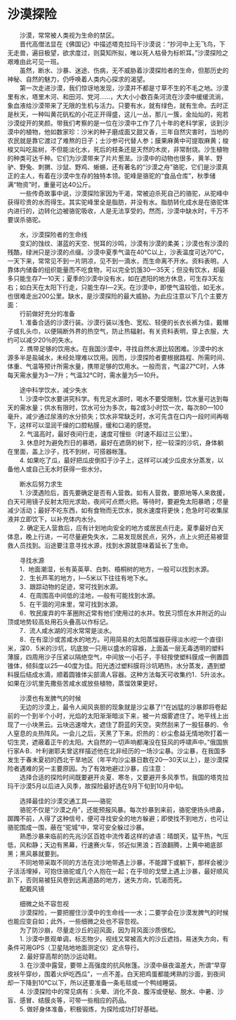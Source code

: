 # 沙漠探险  
  
&emsp;&emsp;沙漠，常常被人类视为生命的禁区。  
&emsp;&emsp;晋代高僧法显在《佛国记》中描述塔克拉玛干沙漠说：“抄河中上无飞鸟，下无走兽，遍目极望，欲求度过，则莫知所拟，唯以死人枯骨为标帜耳。”沙漠探险之艰难由此可见一班。  
&emsp;&emsp;虽然，断水、沙暴、迷途、伤病，无不威胁着沙漠探险者的生命，但那历史的神秘、自然的魅力，仍呼唤着人类内心探求的渴望。  
&emsp;&emsp;第一次走进沙漠，我们惊讶地发现，沙漠并不都是寸草不生的不毛之地。沙漠里有水，塔里木河、和田河、党河……，大大小小数百条河流在沙漠中缓缓流淌，象血液给沙漠带来了无限的生机与活力。只要有水，就有绿色，就有生命。去时正是秋天，一种叫黄花矾松的小花正开得盛，这儿一丛，那儿一簇，金灿灿的，宛若沙漠绽开的笑颜。带我们考察的是一位在沙漠中工作了几十年的老科学家，谈到沙漠中的植物，他如数家珍：沙米的种子磨成面又甜又香，三年自然灾害时，当地的农民就是靠它渡过了难熬的日子；士沙参可代替人参；膜果麻黄中可提取麻黄；梭梭又叫吃盐树，不但能淡化水，死后的枝条还是天然的木炭，非常耐烧。沙生植物的种类可达千种。它们为沙漠带来了片片葱茏。沙漠中的动物也很多，黄羊、野驴、野兔、刺猬、沙鼠、野鸡、蜥蜴，还有著名的“沙漠之舟”骆驼，它们是沙漠真正的主人，有着在沙漠中生存的独特本领。驼峰是骆驼的“食品仓库”，秋季储满“物资”时，重量可达40公斤。  
&emsp;&emsp;一些传奇故事中说，沙漠探险家因为干渴，常被迫杀死自己的骆驼，从驼峰中获得珍贵的水而得生。其实驼峰里全是脂肪，并没有水。脂肪转化成水是在骆驼体内进行的，边转化边被骆驼吸收，人是无法享受的。然而，沙漠中缺水时，千万不要误杀骆驼。  
  
&emsp;&emsp;水，沙漠探险者的生命线  
&emsp;&emsp;变幻的蚀纹、湛蓝的天空、悦耳的沙鸣，沙漠有沙漠的柔美；沙漠也有沙漠的残酷，绿洲只是沙漠的点缀。沙漠中夏季气温在40℃以上，沙表温度可达70℃，一天下来，常常见不到一片阴凉，见不到一滴水，而生命离不开水。资料表明，人靠体内储备的组织能量而不吃食物，可以完全饥饿30—35天；但没有饮水，却最多只能生存7—10天；夏季的沙漠中没有水，如在遮阳的地方休息，可生存3天左右；如白天在太阳下行走，只能生存l—2天。在沙漠中，即使气温较低，如无水，也很难走出200公里。缺水，是沙漠探险的最大威胁。为此应注意以下几个主要方面：  
&emsp;&emsp;行前做好充分的准备  
&emsp;&emsp;1. 准备合适的沙漠行装。沙漠行装以浅色、宽松、轻便的长衣长裤为佳，戴帽子或扎头巾，以便隔断外界的热空气，防止热辐射。有关资料表明，穿上衣服，大约可以减少20％的失水。  
&emsp;&emsp;2. 携带足够的饮用水。在我国沙漠中，寻找自然水源比较困难。沙漠中的水源多半是盐碱水，未经处理难以饮用。因而，沙漠探险者要根据路程、所需时间、体重、气温等预计所需水量，携带足够的饮用水。一般而言，气温27℃时，人体每天需水量为3—7升；气温32℃时，需水量为5一10升。  
  
&emsp;&emsp;途中科学饮水，减少失水  
&emsp;&emsp;1. 沙漠中饮水要讲究科学。有充足水源时，喝水不要受限制，饮水量可达到每天的需水量；供水有限时，饮水可分为多次，每2或3小时饮一次，每次80—100毫升，减少通过尿液的水分损失；饮水非常缺乏时，水可先含在口内一段时间再咽下，这样可以湿润干燥的口腔粘膜，缓和口渴的感觉。  
&emsp;&emsp;2. 气温高时，最好夜间行走，速度可慢些（时速不超过三公里）。  
&emsp;&emsp;3. 休息时为避免烈日的暴晒，最好在遮荫的树下，挖一较深的沙坑，身体躺在里面，盖上沙子，找不到树，可搭器帐篷。  
&emsp;&emsp;4. 如果吃了瓜，最好把瓜皮倒扣于沙子上，这样可以减少瓜皮水分蒸发，以备他人或自己无水时获得一些水分。  
  
&emsp;&emsp;断水后努力求生  
&emsp;&emsp;1. 沙漠遇险后，首先要确定是否有人营救。如有人营救，要原地等人来救援，白天可用镜子反射太阳光求助，夜间可点燃火把。等待时，要避免太阳暴晒；尽量减少活动；最好不吃东西，如有食物而无饮水，脱水速度将更快；危急时可收集尿液并立即饮下，以补充体内水分。  
&emsp;&emsp;2. 确定无人营救后，应有计划地向安全的地方或居民点行走。夏季最好白天体息，晚上行进，一可尽量避免失水，二易发现居民点，另外，点上火把还易被营救人员找到。沿途要注意寻找水源，找到水源就意味着延长了生命。  
  
&emsp;&emsp;寻找水源  
&emsp;&emsp;1．地面潮湿，长有英英草、白刺、梧桐树的地方，一般可以找到水源。  
&emsp;&emsp;2．生长芦苇的地方，l—5米以下往往有地下水。  
&emsp;&emsp;3．跟踪动物的足迹，常可找到水源。  
&emsp;&emsp;4．在周围高中间低的洼地，—般有可能找到水源。  
&emsp;&emsp;5．在干涸的河床里，常可找到水源。  
&emsp;&emsp;6．牧民废弃的牛革圈附近常有他们使用过的水并。牧民习惯在水井附近的山顶或地势较高处用石头叠高以作标记。  
&emsp;&emsp;7．流人咸水湖的河水常常是淡水。  
&emsp;&emsp;8．在有湿沙或苦咸水的地方。可用简易的太阳蒸馏器获得淡水i挖一个直径l米，深0．5米的沙坑，坑底放一只用以盛水的容器，上面盖一层无毒透明的塑料薄膜，四周用沙子压紧以隔绝空气，中间放一小石子，手轻按使塑料膜成一例置圆锥体，倾斜度以25—40度为佳。阳光透过塑料膜将沙坑晒热，水分蒸发，遇到塑料膜后结成水滴，顺着圆锥体尖部滴人容器。这种方法每天可收集约1．5升淡水。如果在沙坑里先撒些苦咸水或放些植物，蒸馏效果更好。  
  
&emsp;&emsp;沙漠也有发脾气的时候  
&emsp;&emsp;无边的沙漠上，最令人闻风丧胆的现象就是沙尘暴了!“在凶猛的沙暴即将卷起前的一个到半个小时，光焰的太阳渐渐暗淡下来，被一片烟雾遮住了。地平线上出现了一小块黑云。云块迅速增大，遮住了蔚蓝的天空。突然刮来了一股狂暴的、令人窒息的炎热阵风。一会儿之后，天黑了下来。炽热的：纱尘愈益无情地吹打着一切生灵，遮蔽着正午的太阳。大自然的一切声响都淹没在狂风的呼啸声中。”俄国旅行家A·B．叶利谢耶夫曾这样描述他在北非经历的一场沙尘暴。沙尘暴，在我国多发生于春末夏初的西北干旱地区（年平均沙尘暴日数在20—30天以上），是沙漠探险者遇难的另一主要原因。为了有效地避过沙暴，应注意：  
&emsp;&emsp;选择合适的探险时间既要避开炎夏、寒冬，又要避开多风季节。我国的塔克拉玛干沙漠5月以后进入风季，故探险最好选在9月下旬到10月中旬。  
  
&emsp;&emsp;选择最佳的沙漠交通工具——骆驼  
&emsp;&emsp;骆驼不仅是“沙漠之舟”，还能预报风暴。每次抄暴到来前，骆驼便扬头喷鼻，踯躅不前，人得了这种信号，便可寻找安全的地方躲避；即使找不到地方，也可让骆驼围成一围，蔽在“驼城”中，常可安全躲过沙暴。  
&emsp;&emsp;熟悉沙暴来临前的先兆沙区百姓中流传着这样的谚语：晴朗天，猛干热，气压低，风和静；天边有黑幕，行速赛火车，邻近似黑浪；百浪翻腾，上黄中褐底部黑；黑风暴就要到。  
&emsp;&emsp;不同地带采取不同的方法在流沙地带遇上沙暴，不能蹲下或躺下，那样会被沙子活活埋掉，可抱住骆驼或几个人抱在一起；在乎坦的戈壁上遇上沙暴，最好顺风趴下，否则易被狂风卷到远离道路的地方，迷失方向，饥渴而死。  
&emsp;&emsp;配戴风镜  
  
&emsp;&emsp;细微之处不容忽视  
&emsp;&emsp;沙漠探险，一要把握住沙漠中的生命线一一水；二要学会在沙漠发脾气的时候也能应变自如；此外，一些细微之处也不容忽视。  
&emsp;&emsp;为了防沙崩，尽量走沙丘的迎风面，因为背风面沙质很松。  
&emsp;&emsp;1. 沙漠中景观单调，标志物少，视线又常被高大的沙丘遮挡，易迷失方向，有条件可用GPS（卫星陆地地面测定仪）定点导行。  
&emsp;&emsp;2. 最好穿高帮的防沙运动鞋。  
&emsp;&emsp;3. 在沙漠中露营，要带上高强度的抗风帐篷。沙漠中昼夜温差大，所谓“早穿皮袄午穿纱，围着火炉吃西瓜”，一点不差。白天把鸡蛋都能烤熟的沙面，到夜间却一下降到10℃以下，所以还要准备一条毛毯或一个鸭绒睡袋。  
&emsp;&emsp;4. 沙漠探险中的常见病有：头晕、消化不良、腹泻或便秘、脱水、中暑、沙盲、感冒、结膜炎等，可带一些相应的药品。  
&emsp;&emsp;5. 做好身体准备，积极锻炼，为探险成功打好基础。